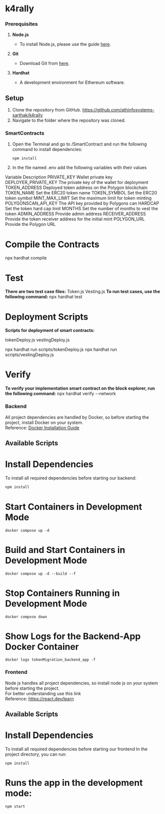 # k4rally
### Prerequisites

1. **Node.js**
   - To install Node.js, please use the guide [here](https://nodejs.org/en/download/).
   
2. **Git**
   - Download Git from [here](https://git-scm.com/downloads).

3. **Hardhat**
   - A development environment for Ethereum software.

## Setup

1. Clone the repository from GitHub.
https://github.com/athinfosystems-sarthak/k4rally
2. Navigate to the folder where the repository was cloned.

### SmartContracts

1. Open the Terminal and go to /SmartContract and run the following command to install dependencies:
   ```bash
   npm install
2. In the file named .env add the following variables with their values

Variable	                                                      Description
PRIVATE_KEY	                                   Wallet private key
DEPLOYER_PRIVATE_KEY	                    The private key of the wallet for deployment
TOKEN_ADDRESS	                                 Deployed token address on the Polygon blockchain
TOKEN_NAME	                                 Set the ERC20 token name
TOKEN_SYMBOL	                                Set the ERC20 token symbol
MINT_MAX_LIMIT	                                Set the maximum limit for token minting
POLYGONSCAN_API_KEY                 	The API key provided by Polygons can
HARDCAP					Set the token hard cap limit
MONTHS					Set the number of months to vest the token
ADMIN_ADDRESS				Provide admin address
RECEIVER_ADDRESS		Provide the token receiver address for the initial mint
POLYGON_URL			Provide the Polygon URL


# Compile the Contracts
npx hardhat compile


# Test
**There are two test case files:**
Token.js
Vesting.js
**To run test cases, use the following command:**
npx hardhat test
# Deployment Scripts
**Scripts for deployment of smart contracts:**

tokenDeploy.js
vestingDeploy.js

npx hardhat run scripts/tokenDeploy.js
npx hardhat run scripts/vestingDeploy.js

# Verify
**To verify your implementation smart contract on the block explorer, run the following command:**
npx hardhat verify <Implementation contract address> --network <chain>


### Backend
All project dependencies are handled by Docker, so before starting the project, install Docker on your system.  
Reference: [Docker Installation Guide](https://docs.docker.com/engine/install/)

## Available Scripts

# Install Dependencies
To install all required dependencies before starting our backend:
```bash
npm install
```

# Start Containers in Development Mode
```
docker compose up -d
```

# Build and Start Containers in Development Mode
```
docker compose up -d --build --f
```
# Stop Containers Running in Development Mode
```
docker compose down
```

# Show Logs for the Backend-App Docker Container 
```
docker logs tokenMigration_backend_app -f
```


### Frontend

Node js handles all project dependencies, so install node js on your system before starting the project.  
For better understanding use this link  
Reference: https://react.dev/learn

## Available Scripts

# Install Dependencies 

To install all required dependencies before starting our frontend
In the project directory, you can run:
```
npm install
```


# Runs the app in the development mode: 
```
npm start
```
